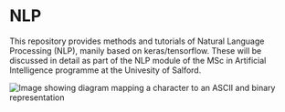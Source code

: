 # NLP
This repository provides methods and tutorials of Natural Language Processing (NLP), manily based on keras/tensorflow. These will be discussed in detail as part of the NLP module of the MSc in Artificial Intelligence programme at the Univesity of Salford. 

![Image showing diagram mapping a character to an ASCII and binary representation](https://learn.microsoft.com/en-gb/training/modules/intro-natural-language-processing-tensorflow/notebooks/images/ascii-character-map.png)
